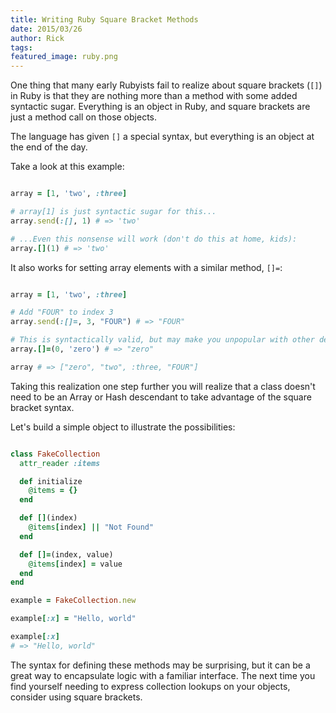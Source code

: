 ```yaml
---
title: Writing Ruby Square Bracket Methods
date: 2015/03/26
author: Rick
tags:
featured_image: ruby.png
---
```


One thing that many early Rubyists fail to realize about square brackets (`[]`) in Ruby is that they are nothing more than a method with some added syntactic sugar. Everything is an object in Ruby, and square brackets are just a method call on those objects.

The language has given `[]` a special syntax, but everything is an object at the end of the day.

Take a look at this example:

```ruby

array = [1, 'two', :three]

# array[1] is just syntactic sugar for this...
array.send(:[], 1) # => 'two'

# ...Even this nonsense will work (don't do this at home, kids):
array.[](1) # => 'two'
```

It also works for setting array elements with a similar method, `[]=`:

```ruby

array = [1, 'two', :three]

# Add "FOUR" to index 3
array.send(:[]=, 3, "FOUR") # => "FOUR"

# This is syntactically valid, but may make you unpopular with other developers:
array.[]=(0, 'zero') # => "zero"

array # => ["zero", "two", :three, "FOUR"]

```

Taking this realization one step further you will realize that a class doesn't need to be an Array or Hash descendant to take advantage of the square bracket syntax.

Let's build a simple object to illustrate the possibilities:

```ruby

class FakeCollection
  attr_reader :items

  def initialize
    @items = {}
  end

  def [](index)
    @items[index] || "Not Found"
  end

  def []=(index, value)
    @items[index] = value
  end
end

example = FakeCollection.new

example[:x] = "Hello, world"

example[:x]
# => "Hello, world"

```

The syntax for defining these methods may be surprising, but it can be a great way to encapsulate logic with a familiar interface. The next time you find yourself needing to express collection lookups on your objects, consider using square brackets.
